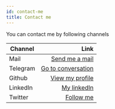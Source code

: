 ```yaml
---
id: contact-me
title: Contact me
---
```


You can contact me by following channels

|Channel| Link|
|-------|-----:|
|Mail|[Send me a mail](mailto:aaron.hmaya@gmail.com)
|Telegram|[Go to conversation](https://t.me/aaroncadillac)
|Github|[View my profile](https://github.com/aaroncadillac)
|LinkedIn|[My linkedIn](https://www.linkedin.com/in/aaronhmaya)
|Twitter|[Follow me](https://twitter.com/aaron_cadillac)
